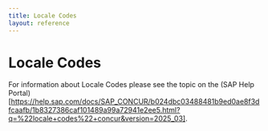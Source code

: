 ```yaml
---
title: Locale Codes
layout: reference
---
```


# Locale Codes

For information about Locale Codes please see the topic on the (SAP Help Portal)[https://help.sap.com/docs/SAP_CONCUR/b024dbc03488481b9ed0ae8f3dfcaafb/1b8327386caf101489a99a72941e2ee5.html?q=%22locale+codes%22+concur&version=2025_03].